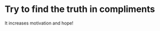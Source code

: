# Try to find the truth in compliments
It increases motivation and hope!

<!-- #p1 -->

<!-- {BearID:C9F34706-10A2-4225-9E50-B0C91AACE447-71712-000037A0A1C0D908} -->
